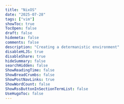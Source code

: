 ```yaml
---
title: "NixOS"
date: "2025-07-28"
tags: ["vim"]
showToc: true
TocOpen: false
draft: false
hidemeta: false
comments: false
description: "Creating a determanistic environment"
disableHLJS: true
disableShare: true
hideSummary: false
searchHidden: false
ShowReadingTime: false
ShowBreadCrumbs: false
ShowPostNavLinks: true
ShowWordCount: false
ShowRssButtonInSectionTermList: false
UseHugoToc: false
---
```

